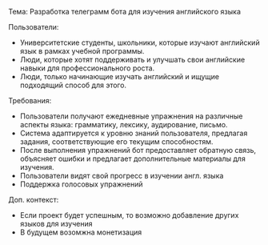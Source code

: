 Тема: Разработка телеграмм бота для изучения английского языка

Пользователи:
- Университетские студенты, школьники, которые изучают английский язык в рамках учебной программы.
- Люди, которые хотят поддерживать и улучшать свои английские навыки для профессионального роста.
- Люди, только начинающие изучать английский и ищущие подходящий способ для этого.

Требования:
- Пользователи получают ежедневные упражнения на различные аспекты языка: грамматику, лексику, аудирование, письмо.
- Система адаптируется к уровню знаний пользователя, предлагая задания, соответствующие его текущим способностям.
- После выполнения упражнений бот предоставляет обратную связь, объясняет ошибки и предлагает дополнительные материалы для изучения.
- Пользователи видят свой прогресс в изучении англ. языка
- Поддержка голосовых упражнений 

Доп. контекст:
- Если проект будет успешным, то возможно добавление других языков для изучения
- В будущем возомжна монетизация


